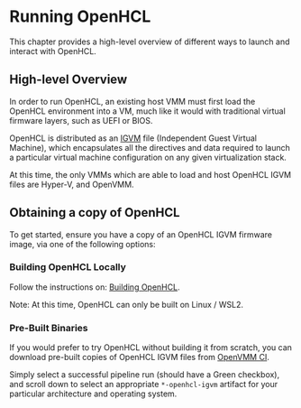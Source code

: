 # Running OpenHCL

This chapter provides a high-level overview of different ways to launch and
interact with OpenHCL.

## High-level Overview

In order to run OpenHCL, an existing host VMM must first load the OpenHCL
environment into a VM, much like it would with traditional virtual firmware
layers, such as UEFI or BIOS.

OpenHCL is distributed as an [IGVM] file (Independent Guest Virtual Machine),
which encapsulates all the directives and data required to launch a particular
virtual machine configuration on any given virtualization stack.

At this time, the only VMMs which are able to load and host OpenHCL IGVM files
are Hyper-V, and OpenVMM.

## Obtaining a copy of OpenHCL

To get started, ensure you have a copy of an OpenHCL IGVM firmware image, via
one of the following options:

### Building OpenHCL Locally

Follow the instructions on: [Building OpenHCL](../../dev_guide/getting_started/build_openhcl.md).

Note: At this time, OpenHCL can only be built on Linux / WSL2.

### Pre-Built Binaries

If you would prefer to try OpenHCL without building it from scratch, you can
download pre-built copies of OpenHCL IGVM files from
[OpenVMM CI](https://github.com/microsoft/openvmm/actions/workflows/openvmm-ci.yaml).

Simply select a successful pipeline run (should have a Green checkbox), and
scroll down to select an appropriate `*-openhcl-igvm` artifact for your
particular architecture and operating system.

[IGVM]: https://github.com/microsoft/igvm
